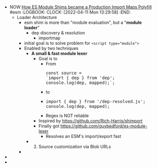 - NOW [How ES Module Shims became a Production Import Maps Polyfill](https://guybedford.com/es-module-shims-production-import-maps) #esm
  :LOGBOOK:
  CLOCK: [2022-04-11 Mon 13:29:58]
  :END:
	- Loader Architecture
		- esm shim is more than "module evaluation", but a "**module loader**"
			- dep discovery & resolution
				- importmap
		- initial goal is to solve problem for `<script type="module">`
		- Enabled by two techniques
			- **A small & fast module lexer**
				- Goal is to
					- From
					  <pre>const source = 
					  `import { dep } from 'dep';
					  console.log(dep, mapped);`;</pre>
					- to
					- <pre>import { dep } from '/dep-resolved.js';
					  console.log(dep, mapped);</pre>
					- Regex is NOT reliable
				- Inspired by https://github.com/Rich-Harris/shimport
				- Finally got https://github.com/guybedford/es-module-lexer
					- Resolves an ESM's import/export fast
			- 2. Source customization via Blob URLs
		-
-
-